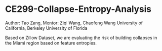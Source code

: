 # CE299-Collapse-Entropy-Analysis
Author: Tao Zang, Mentor: Ziqi Wang, Chaofeng Wang
University of California, Berkeley
University of Florida

Based on Zillow Dataset, we are evaluating the risk of building collapses in the Miami region based on feature entropies. 
